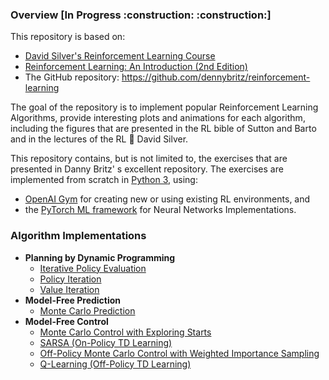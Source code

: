 <h3>Overview [In Progress :construction: :construction:]</h3>
This repository is based on:

- [David Silver's Reinforcement Learning Course](https://www.youtube.com/playlist?list=PLqYmG7hTraZDM-OYHWgPebj2MfCFzFObQ)
- [Reinforcement Learning: An Introduction (2nd Edition)](http://incompleteideas.net/book/RLbook2018.pdf)
- The GitHub repository: https://github.com/dennybritz/reinforcement-learning

The goal of the repository is to implement popular Reinforcement Learning Algorithms, provide interesting plots and 
animations for each algorithm, including the figures that are presented in the RL bible of Sutton and Barto and in the
lectures of the RL :goat: David Silver.

This repository contains, but is not limited to, the exercises that are presented in Danny Britz' s excellent 
repository. The exercises are implemented from scratch in [Python 3](https://www.python.org/), using:
+ [OpenAI Gym](https://gym.openai.com/) for creating new or using existing RL environments, and
+ the [PyTorch ML framework](https://pytorch.org/) for Neural Networks Implementations.

<h3>Algorithm Implementations</h3>

- <b>Planning by Dynamic Programming</b>
    - [Iterative Policy Evaluation](gridworld_iterative_policy_evaluation)
    - [Policy Iteration](gridworld_policy_iteration)
    - [Value Iteration](gridworld_value_iteration)
- <b>Model-Free Prediction</b>
    - [Monte Carlo Prediction](blackjack_mc_prediction)
- <b>Model-Free Control</b>
    - [Monte Carlo Control with Exploring Starts](blackjack_mc_control_exploring_starts)
    - [SARSA (On-Policy TD Learning)](windy_gridworld_sarsa)
    - [Off-Policy Monte Carlo Control with Weighted Importance Sampling](blackjack_off_policy_mc_control)
    - [Q-Learning (Off-Policy TD Learning)](cliff_gridworld_qlearning)